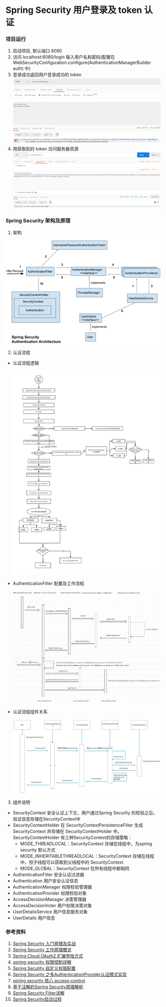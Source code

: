 Spring Security 用户登录及 token 认证
===

### 项目运行
1. 启动项目, 默认端口 8080
2. 访问 localhost:8080/login 输入用户名和密码(配置在 WebSecurityConfiguration.configure(AuthenticationManagerBuilder auth) 中)
3. 登录成功返回用户登录成功的 token 
![login success](resources/login_success.png)
4. 用获取到的 token 访问服务器资源
![user page](resources/user_page.png)

### Spring Security 架构及原理

1. 架构
  
  ![architecture](resources/auth_arch.png)

2. 认证流程
  - 认证流程逻辑
  
    ![authentication flow logic](resources/auth_flow_detail.png)
  - AuthenticationFilter 配置及工作流程
  
    ![AuthenticationFilter work flow](resources/filter_work_flow.png)
  - 认证流程组件关系
  
    ![authentication flow relation](resources/auth_flow.png)

3. 组件说明
  - SecurityContext 安全认证上下文，用户通过Spring Security 的校验之后，验证信息存储在SecurityContext中
  - SecurityContextHolder 在 SecurityContextPersistenceFilter 生成 SecurityContext 并存储在 SecurityContextHolder 中。SecurityContextHolder 有三种SecurityContext的存储策略：
    - MODE_THREADLOCAL：SecurityContext 存储在线程中，为spring security 默认方式
    - MODE_INHERITABLETHREADLOCAL：SecurityContext 存储在线程中，但子线程可以获取到父线程中的 SecurityContext
    - MODE_GLOBAL：SecurityContext 在所有线程中都相同
  - AuthenticationFilter 安全认证过滤器
  - Authentication 用户安全认证信息
  - AuthenticationManager 权限校验管理器
  - AuthenticationProvider 权限校验对象
  - AccessDecisionManager 决策管理器
  - AccessDecisionVoter 用户权限决策对象
  - UserDetailsService 用户信息服务对象
  - UserDetails 用户信息

### 参考资料
1. [Spring Security 入门原理及实战](http://www.zijin.net/news/tech/1190163.html)
2. [Spring Security 工作原理概览](https://blog.csdn.net/u012702547/article/details/89629415)
3. [Spring Cloud OAuth2 扩展登陆方式](https://www.cnblogs.com/fp2952/p/9193959.html)
4. [spring-security 权限控制详解](https://www.cnblogs.com/fp2952/p/8933107.html)
5. [Spring Secutity 自定义权限配置](https://segmentfault.com/a/1190000010232638)
6. [Spring Security 之多AuthenticationProvider认证模式实现](https://blog.csdn.net/yaomingyang/article/details/98785488)
7. [spring security 核心 access-control](https://www.jianshu.com/p/2b6ebe9423f2)
8. [基于注解的Spring Security原理解析](https://blog.csdn.net/icarusliu/article/details/78739006)
9. [Spring Security Filter详解](https://blog.csdn.net/icarusliu/article/details/78722384)
10. [Spring Security启动过程](https://blog.csdn.net/shenchaohao12321/article/details/87714141)
